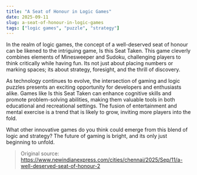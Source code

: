 ```yaml
---
title: "A Seat of Honour in Logic Games"
date: 2025-09-11
slug: a-seat-of-honour-in-logic-games
tags: ["logic games", "puzzle", "strategy"]
---
```


In the realm of logic games, the concept of a well-deserved seat of honour can be likened to the intriguing game, Is this Seat Taken. This game cleverly combines elements of Minesweeper and Sudoku, challenging players to think critically while having fun. Its not just about placing numbers or marking spaces; its about strategy, foresight, and the thrill of discovery.

As technology continues to evolve, the intersection of gaming and logic puzzles presents an exciting opportunity for developers and enthusiasts alike. Games like Is this Seat Taken can enhance cognitive skills and promote problem-solving abilities, making them valuable tools in both educational and recreational settings. The fusion of entertainment and mental exercise is a trend that is likely to grow, inviting more players into the fold.

What other innovative games do you think could emerge from this blend of logic and strategy? The future of gaming is bright, and its only just beginning to unfold.
> Original source: https://www.newindianexpress.com/cities/chennai/2025/Sep/11/a-well-deserved-seat-of-honour-2